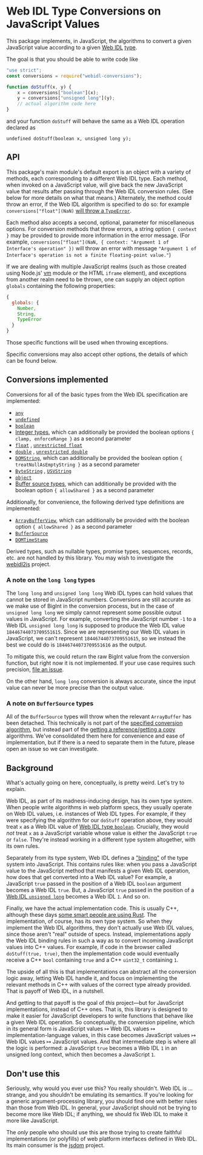 # Web IDL Type Conversions on JavaScript Values

This package implements, in JavaScript, the algorithms to convert a given JavaScript value according to a
given [Web IDL](http://heycam.github.io/webidl/) [type](http://heycam.github.io/webidl/#idl-types).

The goal is that you should be able to write code like

```js
"use strict";
const conversions = require("webidl-conversions");

function doStuff(x, y) {
    x = conversions["boolean"](x);
    y = conversions["unsigned long"](y);
    // actual algorithm code here
}
```

and your function `doStuff` will behave the same as a Web IDL operation declared as

```webidl
undefined doStuff(boolean x, unsigned long y);
```

## API

This package's main module's default export is an object with a variety of methods, each corresponding to a different
Web IDL type. Each method, when invoked on a JavaScript value, will give back the new JavaScript value that results
after passing through the Web IDL conversion rules. (See below for more details on what that means.) Alternately, the
method could throw an error, if the Web IDL algorithm is specified to do so: for
example `conversions["float"](NaN)` [will throw a `TypeError`](http://heycam.github.io/webidl/#es-float).

Each method also accepts a second, optional, parameter for miscellaneous options. For conversion methods that throw
errors, a string option `{ context }` may be provided to provide more information in the error message. (For
example, `conversions["float"](NaN, { context: "Argument 1 of Interface's operation" })` will throw an error with
message `"Argument 1 of Interface's operation is not a finite floating-point value."`)

If we are dealing with multiple JavaScript realms (such as those created using
Node.js' [vm](https://nodejs.org/api/vm.html) module or the HTML `iframe` element), and exceptions from another realm
need to be thrown, one can supply an object option `globals` containing the following properties:

```js
{
  globals: {
    Number,
    String,
    TypeError
  }
}
```

Those specific functions will be used when throwing exceptions.

Specific conversions may also accept other options, the details of which can be found below.

## Conversions implemented

Conversions for all of the basic types from the Web IDL specification are implemented:

- [`any`](https://heycam.github.io/webidl/#es-any)
- [`undefined`](https://heycam.github.io/webidl/#es-undefined)
- [`boolean`](https://heycam.github.io/webidl/#es-boolean)
- [Integer types](https://heycam.github.io/webidl/#es-integer-types), which can additionally be provided the boolean
  options `{ clamp, enforceRange }` as a second parameter
- [`float`](https://heycam.github.io/webidl/#es-float)
  , [`unrestricted float`](https://heycam.github.io/webidl/#es-unrestricted-float)
- [`double`](https://heycam.github.io/webidl/#es-double)
  , [`unrestricted double`](https://heycam.github.io/webidl/#es-unrestricted-double)
- [`DOMString`](https://heycam.github.io/webidl/#es-DOMString), which can additionally be provided the boolean
  option `{ treatNullAsEmptyString }` as a second parameter
- [`ByteString`](https://heycam.github.io/webidl/#es-ByteString)
  , [`USVString`](https://heycam.github.io/webidl/#es-USVString)
- [`object`](https://heycam.github.io/webidl/#es-object)
- [Buffer source types](https://heycam.github.io/webidl/#es-buffer-source-types), which can additionally be provided
  with the boolean option `{ allowShared }` as a second parameter

Additionally, for convenience, the following derived type definitions are implemented:

- [`ArrayBufferView`](https://heycam.github.io/webidl/#ArrayBufferView), which can additionally be provided with the
  boolean option `{ allowShared }` as a second parameter
- [`BufferSource`](https://heycam.github.io/webidl/#BufferSource)
- [`DOMTimeStamp`](https://heycam.github.io/webidl/#DOMTimeStamp)

Derived types, such as nullable types, promise types, sequences, records, etc. are not handled by this library. You may
wish to investigate the [webidl2js](https://github.com/jsdom/webidl2js) project.

### A note on the `long long` types

The `long long` and `unsigned long long` Web IDL types can hold values that cannot be stored in JavaScript numbers.
Conversions are still accurate as we make use of BigInt in the conversion process, but in the case
of `unsigned long long` we simply cannot represent some possible output values in JavaScript. For example, converting
the JavaScript number `-1` to a Web IDL `unsigned long long` is supposed to produce the Web IDL
value `18446744073709551615`. Since we are representing our Web IDL values in JavaScript, we can't
represent `18446744073709551615`, so we instead the best we could do is `18446744073709551616` as the output.

To mitigate this, we could return the raw BigInt value from the conversion function, but right now it is not
implemented. If your use case requires such
precision, [file an issue](https://github.com/jsdom/webidl-conversions/issues/new).

On the other hand, `long long` conversion is always accurate, since the input value can never be more precise than the
output value.

### A note on `BufferSource` types

All of the `BufferSource` types will throw when the relevant `ArrayBuffer` has been detached. This technically is not
part of the [specified conversion algorithm](https://heycam.github.io/webidl/#es-buffer-source-types), but instead part
of
the [getting a reference/getting a copy](https://heycam.github.io/webidl/#ref-for-dfn-get-buffer-source-reference%E2%91%A0)
algorithms. We've consolidated them here for convenience and ease of implementation, but if there is a need to separate
them in the future, please open an issue so we can investigate.

## Background

What's actually going on here, conceptually, is pretty weird. Let's try to explain.

Web IDL, as part of its madness-inducing design, has its own type system. When people write algorithms in web platform
specs, they usually operate on Web IDL values, i.e. instances of Web IDL types. For example, if they were specifying the
algorithm for our `doStuff` operation above, they would treat `x` as a Web IDL value
of [Web IDL type `boolean`](http://heycam.github.io/webidl/#idl-boolean). Crucially, they would _not_ treat `x` as a
JavaScript variable whose value is either the JavaScript `true` or `false`. They're instead working in a different type
system altogether, with its own rules.

Separately from its type system, Web IDL defines a ["binding"](http://heycam.github.io/webidl/#ecmascript-binding) of
the type system into JavaScript. This contains rules like: when you pass a JavaScript value to the JavaScript method
that manifests a given Web IDL operation, how does that get converted into a Web IDL value? For example, a
JavaScript `true` passed in the position of a Web IDL `boolean` argument becomes a Web IDL `true`. But, a
JavaScript `true` passed in the position of
a [Web IDL `unsigned long`](http://heycam.github.io/webidl/#idl-unsigned-long) becomes a Web IDL `1`. And so on.

Finally, we have the actual implementation code. This is usually C++, although these
days [some smart people are using Rust](https://github.com/servo/servo). The implementation, of course, has its own type
system. So when they implement the Web IDL algorithms, they don't actually use Web IDL values, since those aren't "real"
outside of specs. Instead, implementations apply the Web IDL binding rules in such a way as to convert incoming
JavaScript values into C++ values. For example, if code in the browser called `doStuff(true, true)`, then the
implementation code would eventually receive a C++ `bool` containing `true` and a C++ `uint32_t` containing `1`.

The upside of all this is that implementations can abstract all the conversion logic away, letting Web IDL handle it,
and focus on implementing the relevant methods in C++ with values of the correct type already provided. That is payoff
of Web IDL, in a nutshell.

And getting to that payoff is the goal of _this_ project—but for JavaScript implementations, instead of C++ ones. That
is, this library is designed to make it easier for JavaScript developers to write functions that behave like a given Web
IDL operation. So conceptually, the conversion pipeline, which in its general form is JavaScript values ↦ Web IDL values
↦ implementation-language values, in this case becomes JavaScript values ↦ Web IDL values ↦ JavaScript values. And that
intermediate step is where all the logic is performed: a JavaScript `true` becomes a Web IDL `1` in an unsigned long
context, which then becomes a JavaScript `1`.

## Don't use this

Seriously, why would you ever use this? You really shouldn't. Web IDL is … strange, and you shouldn't be emulating its
semantics. If you're looking for a generic argument-processing library, you should find one with better rules than those
from Web IDL. In general, your JavaScript should not be trying to become more like Web IDL; if anything, we should fix
Web IDL to make it more like JavaScript.

The _only_ people who should use this are those trying to create faithful implementations (or polyfills) of web platform
interfaces defined in Web IDL. Its main consumer is the [jsdom](https://github.com/jsdom/jsdom) project.
